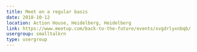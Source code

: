 ```yaml
---
title: Meet on a regular basis
date: 2018-10-12
location: Action House, Heidelberg, Heidelberg
link: https://www.meetup.com/back-to-the-future/events/xvgdrlyxnbqb/
usergroup: smalltalkrn
type: usergroup
---
```

